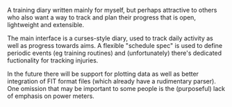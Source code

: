 
A training diary written mainly for myself, but perhaps attractive to others
who also want a way to track and plan their progress that is open, lightweight
and extensible.

The main interface is a curses-style diary, used to track daily activity
as well as progress towards aims.  A flexible "schedule spec" is used to
define periodic events (eg training routines) and (unfortunately) there's 
dedicated fuctionality for tracking injuries.

In the future there will be support for plotting data as well as better
integration of FIT format files (which already have a rudimentary parser).
One omission that may be important to some people is the (purposeful)
lack of emphasis on power meters.
